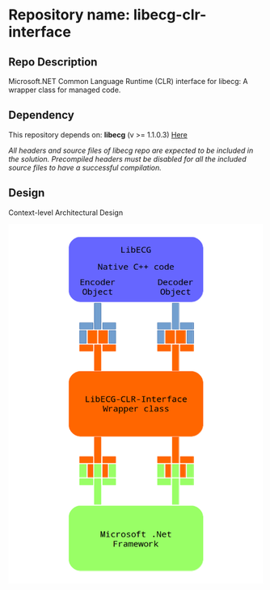 # Repository name: libecg-clr-interface

## Repo Description
Microsoft.NET Common Language Runtime (CLR) interface for libecg: A wrapper class for managed code.

## Dependency
This repository depends on: __libecg__ (v >= 1.1.0.3) [Here](https://github.com/kamyar-nemati/libecg/tree/branch-v1.1.0.3)

_All headers and source files of libecg repo are expected to be included in the solution. Precompiled headers must be disabled for all the included source files to have a successful compilation._

## Design
Context-level Architectural Design

![Context-level Architectural Design](https://raw.githubusercontent.com/kamyar-nemati/libecg-clr-interface/trunk/architecture.png "Context-level Architectural Design")
